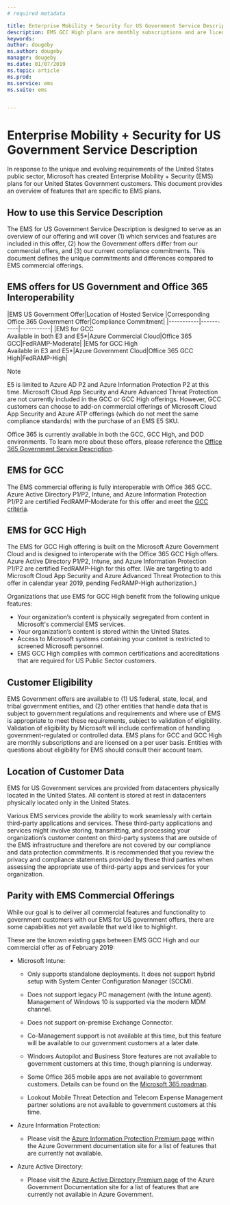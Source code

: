 ```yaml
---
# required metadata

title: Enterprise Mobility + Security for US Government Service Description 
description: EMS GCC High plans are monthly subscriptions and are licensed on a per user basis.
keywords:
author: dougeby
ms.author: dougeby
manager: dougeby
ms.date: 01/07/2019
ms.topic: article
ms.prod:
ms.service: ems
ms.suite: ems


---
```

# Enterprise Mobility + Security for US Government Service Description 
In response to the unique and evolving requirements of the United States public sector, Microsoft has created Enterprise Mobility + Security (EMS) plans for our United States Government customers. This document provides an overview of features that are specific to EMS plans.  

## How to use this Service Description 
The EMS for US Government Service Description is designed to serve as an overview of our offering and will cover (1) which services and features are included in this offer, (2) how the Government offers differ from our commercial offers, and (3) our current compliance commitments. This document defines the unique commitments and differences compared to EMS commercial offerings.  

## EMS offers for US Government and Office 365 Interoperability 

|EMS US Government Offer|Location of Hosted Service |Corresponding Office 365 Government Offer|Compliance Commitment|
|-----------|-----------|-----------|
|EMS for GCC</br>Available in both E3 and E5*|Azure Commercial Cloud|Office 365 GCC|FedRAMP-Moderate|
|EMS for GCC High</br>Available in E3 and E5*|Azure Government Cloud|Office 365 GCC High|FedRAMP-High| 

> [!Note]    
> E5 is limited to Azure AD P2 and Azure Information Protection P2 at this time.  Microsoft Cloud App Security and Azure Advanced Threat Protection are not currently included in the GCC or GCC High offerings.  However, GCC customers can choose to add-on commercial offerings of Microsoft Cloud App Security and Azure ATP offerings (which do not meet the same compliance standards) with the purchase of an EMS E5 SKU.

Office 365 is currently available in both the GCC, GCC High, and DOD environments. To learn more about these offers, please reference the [Office 365 Government Service Description](/office365/servicedescriptions/office-365-platform-service-description/office-365-us-government/office-365-us-government). 

## EMS for GCC

The EMS commercial offering is fully interoperable with Office 365 GCC.  Azure Active Directory P1/P2, Intune, and Azure Information Protection P1/P2 are certified FedRAMP-Moderate for this offer and meet the [GCC criteria](/office365/servicedescriptions/office-365-platform-service-description/office-365-us-government/gcc).

## EMS for GCC High

The EMS for GCC High offering is built on the Microsoft Azure Government Cloud and is designed to interoperate with the Office 365 GCC High offers. Azure Active Directory P1/P2, Intune, and Azure Information Protection P1/P2 are certified FedRAMP-High for this offer. (We are targeting to add Microsoft Cloud App Security and Azure Advanced Threat Protection to this offer in calendar year 2019, pending FedRAMP-High authorization.)

Organizations that use EMS for GCC High benefit from the following unique features:
* Your organization’s content is physically segregated from content in Microsoft's commercial EMS services.
* Your organization’s content is stored within the United States.
* Access to Microsoft systems containing your content is restricted to screened Microsoft personnel.
* EMS GCC High complies with common certifications and accreditations that are required for US Public Sector customers.

## Customer Eligibility 
EMS Government offers are available to (1) US federal, state, local, and tribal government entities, and (2) other entities that handle data that is subject to government regulations and requirements and where use of EMS  is appropriate to meet these requirements, subject to validation of eligibility. Validation of eligibility by Microsoft will include confirmation of handling government-regulated or controlled data. EMS plans for GCC and GCC High are monthly subscriptions and are licensed on a per user basis. Entities with questions about eligibility for EMS should consult their account team.  

## Location of Customer Data 
EMS for US Government services are provided from datacenters physically located in the United States. All content is stored at rest in datacenters physically located only in the United States.  

Various EMS services provide the ability to work seamlessly with certain third-party applications and services. These third-party applications and services might involve storing, transmitting, and processing your organization’s customer content on third-party systems that are outside of the EMS infrastructure and therefore are not covered by our compliance and data protection commitments. It is recommended that you review the privacy and compliance statements provided by these third parties when assessing the appropriate use of third-party apps and services for your organization.

## Parity with EMS Commercial Offerings 
While our goal is to deliver all commercial features and functionality to government customers with our EMS for US government offers, there are some capabilities not yet available that we’d like to highlight.  
    
These are the known existing gaps between EMS GCC High and our commercial offer as of February 2019:  

- Microsoft Intune:

  - Only supports standalone deployments. It does not support hybrid setup with System Center Configuration Manager (SCCM).

  - Does not support legacy PC management (with the Intune agent). Management of Windows 10 is supported via the modern MDM channel.

  - Does not support on-premise Exchange Connector.

  - Co-Management support is not available at this time, but this feature will be available to our government customers at a later date.

  - Windows Autopilot and Business Store features are not available to government customers at this time, though planning is underway.

  - Some Office 365 mobile apps are not available to government customers.  Details can be found on the [Microsoft 365 roadmap](https://www.microsoft.com/microsoft-365/roadmap).

  - Lookout Mobile Threat Detection and Telecom Expense Management partner solutions are not available to government customers at this time.

- Azure Information Protection:

  - Please visit the [Azure Information Protection Premium page](ems-aip-premium-govt-service-description.md) within the Azure Government documentation site for a list of features that are currently not available.

- Azure Active Directory:

  - Please visit the [Azure Active Directory Premium page](/azure/azure-government/documentation-government-services-securityandidentity#azure-active-directory-premium-p1-and-p2) of the Azure Government Documentation site for a list of features that are currently not available in Azure Government.
